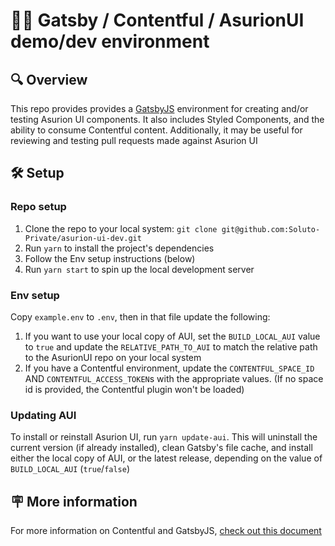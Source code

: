 # 🧑‍💻 Gatsby / Contentful / AsurionUI demo/dev environment

## 🔍 Overview

This repo provides provides a [GatsbyJS](Gatsby-README.md) environment for creating and/or testing Asurion UI components. It also includes Styled Components, and the ability to consume Contentful content. Additionally, it may be useful for reviewing and testing pull requests made against Asurion UI

## 🛠️ Setup

### Repo setup

1. Clone the repo to your local system: `git clone git@github.com:Soluto-Private/asurion-ui-dev.git`
1. Run `yarn` to install the project's dependencies
1. Follow the Env setup instructions (below)
1. Run `yarn start` to spin up the local development server

### Env setup

Copy `example.env` to `.env`, then in that file update the following:

1. If you want to use your local copy of AUI, set the `BUILD_LOCAL_AUI` value to `true` and update the `RELATIVE_PATH_TO_AUI` to match the relative path to the AsurionUI repo on your local system
1. If you have a Contentful environment, update the `CONTENTFUL_SPACE_ID` AND `CONTENTFUL_ACCESS_TOKEN`s with the appropriate values. (If no space id is provided, the Contentful plugin won't be loaded)

### Updating AUI

To install or reinstall Asurion UI, run `yarn update-aui`. This will uninstall the current version (if already installed), clean Gatsby's file cache, and install either the local copy of AUI, or the latest release, depending on the value of `BUILD_LOCAL_AUI` (`true`/`false`)

## 🪧 More information

For more information on Contentful and GatsbyJS, [check out this document](contentful-gatsby.md)
